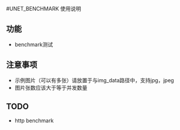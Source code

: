 #UNET_BENCHMARK 使用说明
## 功能
* benchmark测试
## 注意事项
* 示例图片（可以有多张）请放置于与img_data路径中，支持jpg，jpeg
* 图片张数应该大于等于并发数量
## TODO
* http benchmark